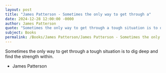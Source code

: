```yaml
---
layout: post
title: "James Patterson - Sometimes the only way to get through a"
date: 2024-12-28 12:00:00 -0000
author: James Patterson
quote: "Sometimes the only way to get through a tough situation is to dig deep and find the strength within."
subject: Books
permalink: /Books/James Patterson/James Patterson - Sometimes the only way to get through a
---
```


Sometimes the only way to get through a tough situation is to dig deep and find the strength within.

- James Patterson
